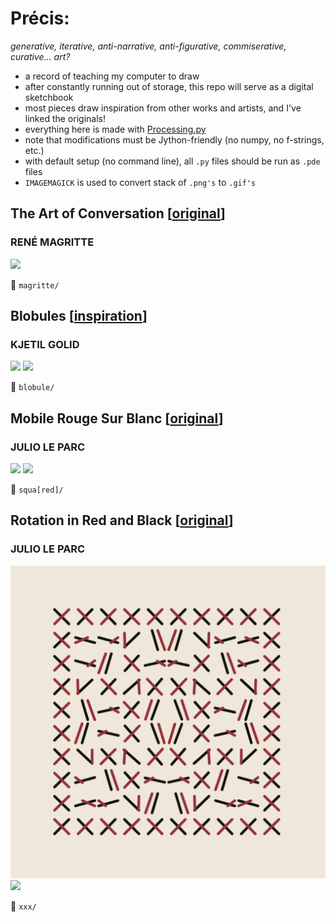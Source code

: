 # Précis: 
*generative, iterative, anti-narrative, anti-figurative, commiserative, curative... art?*   
    
- a record of teaching my computer to draw
- after constantly running out of storage, this repo will serve as a digital sketchbook 
- most pieces draw inspiration from other works and artists, and I've linked the originals! 
- everything here is made with [Processing.py](https://py.processing.org/)
- note that modifications must be Jython-friendly (no numpy, no f-strings, etc.)
- with default setup (no command line), all `.py` files should be run as `.pde` files
- `IMAGEMAGICK` is used to convert stack of `.png's` to `.gif's`
    
<!-- - there are directions to get things running on any IDE, MUST be on version 1.8.0_202 of Java ... -->
 
## The Art of Conversation \[[original](http://imagespoetrysilence.blogspot.com/2018/01/the-art-of-conversation-by-rene.html)\]  
### RENÉ MAGRITTE  
  
![](magritte/cloud_conversations.gif)  

:open_file_folder: `magritte/`

## Blobules \[[inspiration](https://twitter.com/kGolid/status/1279204707618209793)\]
### KJETIL GOLID
![](blobule/blobule_drip.gif)
![](blobule/blobule_rotate.gif)

:open_file_folder: `blobule/`


## Mobile Rouge Sur Blanc \[[original](https://www.artsy.net/artwork/julio-le-parc-mobile-rouge-sur-blanc-1)\]  
### JULIO LE PARC 
   
![](squa\[red\]/squa\[red\]_dark.gif)
![](squa\[red\]/squa\[red\]_ppl.gif)  

:open_file_folder: `squa[red]/`


## Rotation in Red and Black \[[original](https://www.metmuseum.org/art/collection/search/815338)\]  
### JULIO LE PARC  
![](xxx/stills/cc4.png)
<img src="xxx/gifs/xxx_replica_motion.gif" width=830>

:open_file_folder: `xxx/`


